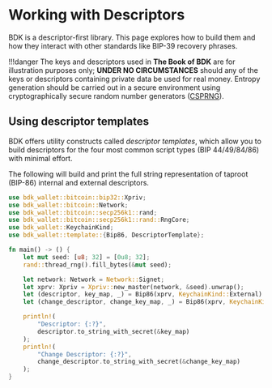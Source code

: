 # Working with Descriptors
BDK is a descriptor-first library. This page explores how to build them and how they interact with other standards like BIP-39 recovery phrases.

!!!danger
    The keys and descriptors used in **The Book of BDK** are for illustration purposes only; **UNDER NO CIRCUMSTANCES** should any of the keys or descriptors containing private data be used for real money. Entropy generation should be carried out in a secure environment using cryptographically secure random number generators ([CSPRNG](https://en.wikipedia.org/wiki/Cryptographically_secure_pseudorandom_number_generator)).

## Using descriptor templates
BDK offers utility constructs called _descriptor templates_, which allow you to build descriptors for the four most common script types (BIP 44/49/84/86) with minimal effort.

The following will build and print the full string representation of taproot (BIP-86) internal and external descriptors.

```rust
use bdk_wallet::bitcoin::bip32::Xpriv;
use bdk_wallet::bitcoin::Network;
use bdk_wallet::bitcoin::secp256k1::rand;
use bdk_wallet::bitcoin::secp256k1::rand::RngCore;
use bdk_wallet::KeychainKind;
use bdk_wallet::template::{Bip86, DescriptorTemplate};

fn main() -> () {
    let mut seed: [u8; 32] = [0u8; 32];
    rand::thread_rng().fill_bytes(&mut seed);

    let network: Network = Network::Signet;
    let xprv: Xpriv = Xpriv::new_master(network, &seed).unwrap();
    let (descriptor, key_map, _) = Bip86(xprv, KeychainKind::External).build(network).unwrap();
    let (change_descriptor, change_key_map, _) = Bip86(xprv, KeychainKind::Internal).build(network).unwrap();

    println!(
        "Descriptor: {:?}",
        descriptor.to_string_with_secret(&key_map)
    );
    println!(
        "Change Descriptor: {:?}",
        change_descriptor.to_string_with_secret(&change_key_map)
    );
}
```
